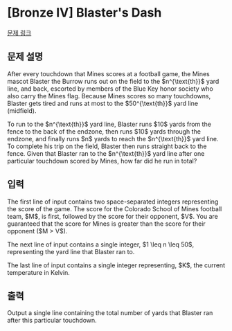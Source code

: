 # [Bronze IV] Blaster's Dash

[문제 링크](https://www.acmicpc.net/problem/34380) 

## 문제 설명

<p>After every touchdown that Mines scores at a football game, the Mines mascot Blaster the Burrow runs out on the field to the $n^{\text{th}}$ yard line, and back, escorted by members of the Blue Key honor society who also carry the Mines flag. Because Mines scores so many touchdowns, Blaster gets tired and runs at most to the $50^{\text{th}}$ yard line (midfield).</p>

<p>To run to the $n^{\text{th}}$ yard line, Blaster runs $10$ yards from the fence to the back of the endzone, then runs $10$ yards through the endzone, and finally runs $n$ yards to reach the $n^{\text{th}}$ yard line. To complete his trip on the field, Blaster then runs straight back to the fence. Given that Blaster ran to the $n^{\text{th}}$ yard line after one particular touchdown scored by Mines, how far did he run in total?</p>

## 입력 

 <p>The first line of input contains two space-separated integers representing the score of the game. The score for the Colorado School of Mines football team, $M$, is first, followed by the score for their opponent, $V$. You are guaranteed that the score for Mines is greater than the score for their opponent ($M > V$).</p>

<p>The next line of input contains a single integer, $1 \leq n \leq 50$, representing the yard line that Blaster ran to.</p>

<p>The last line of input contains a single integer representing, $K$, the current temperature in Kelvin.</p>

## 출력 

 <p>Output a single line containing the total number of yards that Blaster ran after this particular touchdown.</p>

